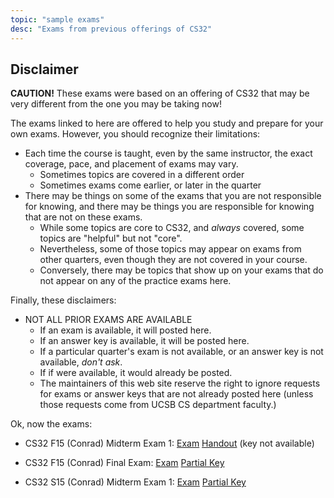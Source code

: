 ```yaml
---
topic: "sample exams"
desc: "Exams from previous offerings of CS32"
---
```


<div id="disclaimer" data-role="collapsible" data-collapsed="false" markdown="1">
<h2>Disclaimer</h2>

<b>CAUTION!</b>   These exams were based on an offering of CS32 that may be very different from the one you may be taking now!

The exams linked to here are offered to help you study and prepare for your own exams.  However, you should recognize their limitations:

* Each time the course is taught, even by the same instructor, the exact coverage, pace, and placement of exams may vary.
    * Sometimes topics are covered in a different order
    * Sometimes exams come earlier, or later in the quarter
* There may be things on some of the exams that you are not responsible for knowing, 
   and there may be things you are responsible for knowing that are not on these exams. 
    * While some topics are core to CS32, and *always* covered, some topics are "helpful" but not "core".  
    * Nevertheless, some of those topics may appear on exams from other quarters, even though they are not covered in your course.
    * Conversely, there may be topics that show up on your exams that do not appear on any of the practice exams here.

Finally, these disclaimers:

* NOT ALL PRIOR EXAMS ARE AVAILABLE
    * If an exam is available, it will posted here.
    * If an answer key is available, it will be posted here.
    * If a particular quarter's exam is not available, or an answer key is not available, *don't ask*.   
    * If if were available, it would already be posted.
    * The maintainers of this web site reserve the right to ignore requests for exams or answer keys that are not already posted here
      (unless those requests come from UCSB CS department faculty.)

Ok, now the exams:

</div>



* CS32 F15 (Conrad) Midterm Exam 1:  [Exam](http://www.cs.ucsb.edu/~pconrad/cs32/15F/exams/E01/CS32-F15-E01.pdf)
 [Handout](http://www.cs.ucsb.edu/~pconrad/cs32/15F/exams/E01/CS32-F15-E01-Handout.pdf) (key not available)


* CS32 F15 (Conrad) Final Exam: [Exam](http://www.cs.ucsb.edu/~pconrad/cs32/15F/exams/E03/pdf/CS32-F15-E03-OneExam.pdf) 
 [Partial Key](http://www.cs.ucsb.edu/~pconrad/cs32/15F/exams/E03/pdf/CS32-F15-E03-OneExam-KEY.pdf)


* CS32 S15 (Conrad) Midterm Exam 1: [Exam](http://www.cs.ucsb.edu/~pconrad/cs32/15S/exams/E01/pdf/CS32.S15.E01.sample.exam.101.pdf) [Partial Key](http://www.cs.ucsb.edu/~pconrad/cs32/15S/exams/E01/Key-101-CS32-exam.pdf)
